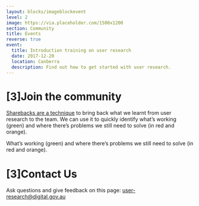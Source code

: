 ```yaml
---
layout: blocks/imageblockevent
level: 2
image: https://via.placeholder.com/1500x1200
section: Community
title: Events
reverse: true
event:
  title: Introduction training on user research
  date: 2017-12-20
  location: Canberra
  description: Find out how to get started with user research.
---
```


# [3]Join the community
[Sharebacks are a technique](http://google.com) to bring back what we learnt from user research to the team. We can use it to quickly identify what’s working (green) and where there’s problems we still need to solve (in red and orange).

What’s working (green) and where there’s problems we still need to solve (in red and orange).

# [3]Contact Us
Ask questions and give feedback on this page: [user-research@digital.gov.au](mailto:user-research@digital.gov.au)
